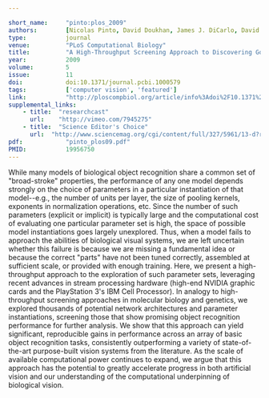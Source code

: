 ```yaml
---

short_name:     "pinto:plos_2009"
authors:        [Nicolas Pinto, David Doukhan, James J. DiCarlo, David D. Cox]
type:           journal
venue:          "PLoS Computational Biology"
title:          "A High-Throughput Screening Approach to Discovering Good Forms of Biologically Inspired Visual Representation"
year:           2009
volume:         5
issue:          11
doi:            doi:10.1371/journal.pcbi.1000579
tags:           ['computer vision', 'featured']
link:           "http://ploscompbiol.org/article/info%3Adoi%2F10.1371%2Fjournal.pcbi.1000579"
supplemental_links:    
    - title:  "researchcast"
      url:    "http://vimeo.com/7945275"
    - title:  "Science Editor's Choice"
      url:  "http://www.sciencemag.org/cgi/content/full/327/5961/13-d?rss=1)"
pdf:            "pinto_plos09.pdf"
PMID:           19956750
---
```


While many models of biological object recognition share a common set of "broad-stroke" properties, the performance of any one model depends strongly on the choice of parameters in a particular instantiation of that model--e.g., the number of units per layer, the size of pooling kernels, exponents in normalization operations, etc. Since the number of such parameters (explicit or implicit) is typically large and the computational cost of evaluating one particular parameter set is high, the space of possible model instantiations goes largely unexplored. Thus, when a model fails to approach the abilities of biological visual systems, we are left uncertain whether this failure is because we are missing a fundamental idea or because the correct "parts" have not been tuned correctly, assembled at sufficient scale, or provided with enough training. Here, we present a high-throughput approach to the exploration of such parameter sets, leveraging recent advances in stream processing hardware (high-end NVIDIA graphic cards and the PlayStation 3's IBM Cell Processor). In analogy to high-throughput screening approaches in molecular biology and genetics, we explored thousands of potential network architectures and parameter instantiations, screening those that show promising object recognition performance for further analysis. We show that this approach can yield significant, reproducible gains in performance across an array of basic object recognition tasks, consistently outperforming a variety of state-of-the-art purpose-built vision systems from the literature. As the scale of available computational power continues to expand, we argue that this approach has the potential to greatly accelerate progress in both artificial vision and our understanding of the computational underpinning of biological vision.